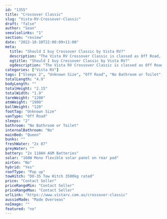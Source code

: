 ```yaml
---
id: "1355"
title: "Crossover Classic"
slug: "Vista-RV-Crossover-Classic"
draft: "false"
author: "Sean"
seealsolinks: "1"
section: "review"
date: "2022-10-10T22:00:09+11:00"
meta:
  title: "Should I buy Crossover Classic by Vista RV?"
  description: "The Vista RV Crossover Classic is classed as Off Road, and sleeps 2 people. It is Made Overseas and comes in at Unknown Size. It generally has No Bathroom or Toilet."
  ogtitle: "Should I buy Crossover Classic by Vista RV?"
  ogdescription: "The Vista RV Crossover Classic is classed as Off Road, and sleeps 2 people. It is Made Overseas and comes in at Unknown Size. It generally has No Bathroom or Toilet."
categories: ["Vista RV"]
tags: ["Sleeps 2", "Unknown Size", "Off Road", "No Bathroom or Toilet", "Pop up", "Price Unknown", "Made Overseas"]
totalLength: "4.9"
bodyLength: ""
totalHeight: "2.15"
totalWidth: "1.9"
tareWeight: "1200"
atmWeight: "1900"
ballWeight: "120"
footTag: "Unknown Size"
vanType: "Off Road"
sleeps: "2"
bathroom: "No Bathroom or Toilet"
internalBathroom: "No"
mainBed: "Queen"
bunks: ""
freshWater: "2x 87"
greyWater: ""
battery: "2x 110AH AGM Batteries"
solar: "160W Mono flexible solar panel on rear pod"
airCon: "No"
hybrid: "Yes"
roofType: "Pop up"
towHitch: "DO-35 Tow Hitch 3500kg rated"
price: "Contact Seller"
priceRangeMin: "Contact Seller"
priceRangeMax: "Contact Seller"
urlLink: "https://www.vistarv.com.au/crossover-classic"
aussieMade: "Made Overseas"
noImage: ""
featured: "no"
---
```

